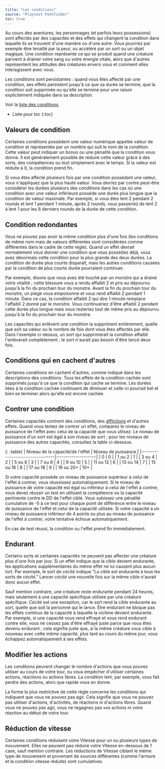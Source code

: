```yaml
---
title: "Les conditions"
source: "Playtest Pathfinder"
toc: true
---
```


Au cours des aventures, les personnages (et parfois leurs possessions) sont affectés par des capacités et des effets qui changent la condition dans laquelle ils se trouvent d'une manière ou d'une autre. Vous pourriez par exemple être tenaillé par la peur, ou accéléré par un sort ou un objet magique. Une condition représente ce qui se produit quand une créature parvient à drainer votre sang ou votre énergie vitale, alors que d'autres représentent les attitudes des créatures envers vous et comment elles interagissent avec vous.

Les conditions sont persistantes : quand vous êtes affecté par une condition, ses effets persistent jusqu'à ce que sa durée se termine, que la condition soit supprimée ou qu'elle se termine pour une raison explicitement indiquée dans sa description.

Voir la [liste des conditions](liste-des-conditions.html).

* Liste pour toc
{:toc}

## Valeurs de condition

Certaines conditions possèdent une valeur numérique appelée valeur de condition et représentée par un nombre qui suit le nom de la condition. Cette valeur peut indiquer un bonus ou une pénalité que la condition vous donne. Il est généralement possible de réduire cette valeur grâce à des sorts, des compétences ou tout simplement avec le temps. Si la valeur est réduite à 0, la condition prend fin.

Si vous êtes affecté plusieurs fois par une condition possédant une valeur, vous n'appliquez que la plus haute valeur. Vous devrez par contre peut-être considérer les durées plusieurs des conditions dans les cas où une condition avec une valeur inférieure possède une durée plus longue que la condition de valeur maximale. Par exemple, si vous êtes lent 2 pendant 2 rounds et lent 1 pendant 1 minute, après 2 rounds, vous passeriez de lent 2 à lent 1 pour les 8 derniers rounds de la durée de cette condition.

## Condition redondantes

Vous ne pouvez pas avoir la même condition plus d'une fois (les conditions de même nom mais de valeurs différentes sont considérées comme différentes dans le cadre de cette règle). Quand un effet devrait normalement vous donner une condition que vous possédez déjà, vous avez désormais cette condition pour la plus grande des deux durées. La condition de durée plus courte disparaît, mais les autres conditions causées par la condition de plus courte durée pourraient continuer.

Par exemple, disons que vous avez été touché par un monstre qui a drainé votre vitalité ; cette blessure vous a rendu affaibli 2 et pris au dépourvu jusqu'à la fin du prochain tour du monstre. Avant la fin du prochain tour du monstre, un piège vous empoisonne et vous rend affaibli 2 pendant 1 minute. Dans ce cas, la condition affaibli 2 qui dire 1 minute remplace l'affaibli 2 donné par le monstre. Vous continueriez d'être affaibli 2 pendant cette durée plus longue mais vous resteriez tout de même pris au dépourvu jusqu'à la fin du prochain tour du monstre.

Les capacités qui enlèvent une condition la suppriment entièrement, quelle que soit sa valeur ou le nombre de fois dont vous êtes affectés par elle. Dans l'exemple ci-dessus, un sort qui supprimerait la condition affaibli l'enlèverait complètement ; le sort n'aurait pas besoin d'être lancé deux fois.

## Conditions qui en cachent d'autres

Certaines conditions en cachent d'autres, comme indiqué dans les descriptions des conditions. Tous les effets de la condition cachée sont supprimés jusqu'à ce que la condition qui cache se termine. Les durées liées à la condition cachée continuent de diminuer et celle-ci pourrait bel et bien se terminer alors qu'elle est encore cachée.

## Contrer une condition

Certaines capacités contrent des conditions, des [afflictions](#afflictions) et d'autres effets. Quand vous tentez de contrer un effet, comparez le niveau de puissance de l'effet avec celui de la capacité que vous utlisez. Le niveau de puissance d'un sort est égal à son niveau de sort ; pour les niveaux de puissance des autres capacités, consultez la table ci-dessous.

{: .table}
| Niveau de la capacité/de l'effet | Niveau de puissance |
|:---------------------------------|:-------------------:|
| 0 | 0 |
| 1 ou 2 | 1 |
| 3 ou 4 | 2 |
| 5 ou 6 | 3 |
| 7 ou 8 | 4 |
| 9 ou 10 | 5 |
| 11 ou 12 | 6 |
| 13 ou 14 | 7 |
| 15 ou 16 | 8 |
| 17 ou 18 | 9 |
| 19 ou 20+ | 10+ | 

Si votre capacité possède un niveau de puissance supérieur à celui de l'effet à contrer, vous réussissez automatiquement. Si le niveau de puissance de votre capacité est égal ou inférieur à celui de l'effet à contrer, vous devez réussir un test en utilisant la compétence ou la capacité pertinente contre le DD de l'effet ciblé. Vous subissez une pénalité cumulative de -5 à ce test pour chaque point de différence entre le niveau de puissance de l'effet et celui de la capacité utilisée. Si votre capacité a un niveau de puissance inférieur de 4 points ou plus au niveau de puissance de l'effet à contrer, votre tentative échoue automatiquement.

En cas de test réussi, la condition ou l'effet prend fin immédiatement.

## Endurant

Certains sorts et certaines capacités ne peuvent pas affecter une créature plus d'une fois par jour. Si un effet indique que la cible devient endurante, les applications supplémentaires du même effet ne lui causent plus aucun tort. Par exemple, le sort de *cécité* indique "La cible est endurante à tous les sorts de *cécité*." Lancer *cécité* une nouvelle fois sur la même cible n'aurait donc aucun effet.

Sauf mention contraire, une créature reste endurante pendant 24 heures, mais seulement à une capacité spécifique utilisée par une créature spécifique. *Cécité* est une exception, car le sort rend la cible endurante au sort, quelle que soit la personne qui le lance. Être endurant ne bloque pas les effets continus de la capacité à laquelle la victime devient endurante. Par exemple, si une capacité vous rend effrayé et vous rend endurant contre elle, vous ne cessez pas d'être effrayé juste parce que vous êtes devenu endurant ; cela signifie juste que, si la même créature vous cible à nouveau avec cette même capacité, plus tard au cours du même jour, vous échappez automatiquement à ses effets.

## Modifier les actions

Les conditions peuvent changer le nombre d'actions que vous pouvez utiliser au cours de votre tour, ou vous empêcher d'utiliser certaines actions, réactions ou actions libres. La condition lent, par exemple, vous fait perdre des actions, alors que rapide vous en donne.

La forme la plus restrictive de cette règle concerne les conditions qui indiquent que vous ne pouvez pas agir. Cela signifie que vous ne pouvez pas utiliser d'actions, d'activités, de réactions ni d'actions libres. Quand vous ne pouvez pas agir, vous ne regagnez pas vos actions ni votre réaction au début de votre tour.

## Réduction de vitesse

Certaines conditions réduisent votre Vitesse pour un ou plusieurs types de mouvement. Elles ne peuvent pas réduire votre Vitesse en-dessous de 1 case, sauf mention contraire. Les réductions de Vitesse ciblant le même type de mouvement et provenant de sources différentes (comme l'armure et la condition vitesse réduite) sont cumulatives.



